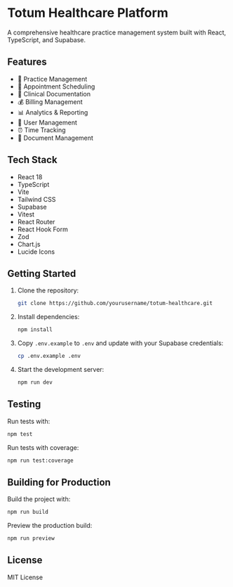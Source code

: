 # Totum Healthcare Platform

A comprehensive healthcare practice management system built with React, TypeScript, and Supabase.

## Features

- 🏥 Practice Management
- 📅 Appointment Scheduling
- 📝 Clinical Documentation
- 💰 Billing Management
- 📊 Analytics & Reporting
- 👥 User Management
- ⏰ Time Tracking
- 📄 Document Management

## Tech Stack

- React 18
- TypeScript
- Vite
- Tailwind CSS
- Supabase
- Vitest
- React Router
- React Hook Form
- Zod
- Chart.js
- Lucide Icons

## Getting Started

1. Clone the repository:
   ```bash
   git clone https://github.com/yourusername/totum-healthcare.git
   ```

2. Install dependencies:
   ```bash
   npm install
   ```

3. Copy `.env.example` to `.env` and update with your Supabase credentials:
   ```bash
   cp .env.example .env
   ```

4. Start the development server:
   ```bash
   npm run dev
   ```

## Testing

Run tests with:
```bash
npm test
```

Run tests with coverage:
```bash
npm run test:coverage
```

## Building for Production

Build the project with:
```bash
npm run build
```

Preview the production build:
```bash
npm run preview
```

## License

MIT License